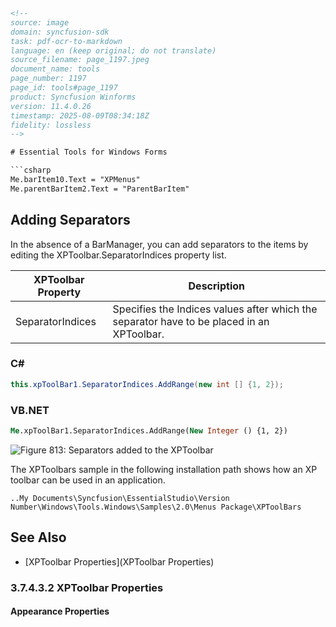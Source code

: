 ```html
<!-- 
source: image
domain: syncfusion-sdk
task: pdf-ocr-to-markdown
language: en (keep original; do not translate)
source_filename: page_1197.jpeg
document_name: tools
page_number: 1197
page_id: tools#page_1197
product: Syncfusion Winforms
version: 11.4.0.26
timestamp: 2025-08-09T08:34:18Z
fidelity: lossless
-->

# Essential Tools for Windows Forms

```csharp
Me.barItem10.Text = "XPMenus"
Me.parentBarItem2.Text = "ParentBarItem"
```

## Adding Separators

In the absence of a BarManager, you can add separators to the items by editing the XPToolbar.SeparatorIndices property list.

| XPToolbar Property          | Description                                                                                     |
|-----------------------------|-------------------------------------------------------------------------------------------------|
| SeparatorIndices            | Specifies the Indices values after which the separator have to be placed in an XPToolbar. |

### C#

```csharp
this.xpToolBar1.SeparatorIndices.AddRange(new int [] {1, 2});
```

### VB.NET

```vb
Me.xpToolBar1.SeparatorIndices.AddRange(New Integer () {1, 2})
```

![Figure 813: Separators added to the XPToolbar](attachment:Figure813.png)

The XPToolbars sample in the following installation path shows how an XP toolbar can be used in an application.

```
..My Documents\Syncfusion\EssentialStudio\Version Number\Windows\Tools.Windows\Samples\2.0\Menus Package\XPToolBars
```

## See Also

- [XPToolbar Properties](XPToolbar Properties)

### 3.7.4.3.2 XPToolbar Properties

#### Appearance Properties
```